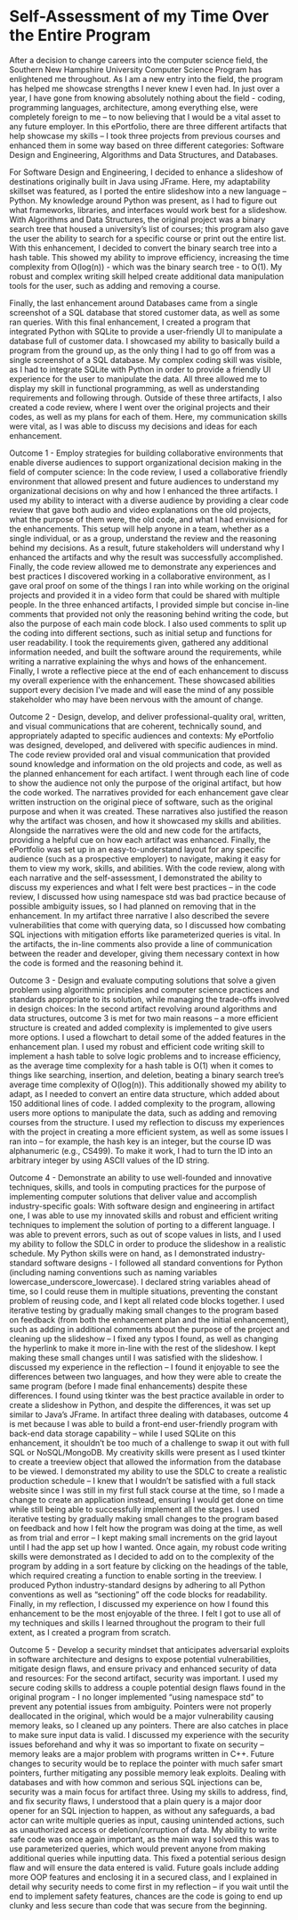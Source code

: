 # Self-Assessment of my Time Over the Entire Program

After a decision to change careers into the computer science field, the Southern New Hampshire University Computer Science Program has enlightened me throughout. As I am a new entry into the field, the program has helped me showcase strengths I never knew I even had. In just over a year, I have gone from knowing absolutely nothing about the field - coding, programming languages, architecture, among everything else, were completely foreign to me – to now believing that I would be a vital asset to any future employer. In this ePortfolio, there are three different artifacts that help showcase my skills – I took three projects from previous courses and enhanced them in some way based on three different categories: Software Design and Engineering, Algorithms and Data Structures, and Databases.

For Software Design and Engineering, I decided to enhance a slideshow of destinations originally built in Java using JFrame. Here, my adaptability skillset was featured, as I ported the entire slideshow into a new language – Python. My knowledge around Python was present, as I had to figure out what frameworks, libraries, and interfaces would work best for a slideshow. With Algorithms and Data Structures, the original project was a binary search tree that housed a university’s list of courses; this program also gave the user the ability to search for a specific course or print out the entire list. With this enhancement, I decided to convert the binary search tree into a hash table. This showed my ability to improve efficiency, increasing the time complexity from O(log(n)) - which was the binary search tree - to O(1). My robust and complex writing skill helped create additional data manipulation tools for the user, such as adding and removing a course. 
 
Finally, the last enhancement around Databases came from a single screenshot of a SQL database that stored customer data, as well as some ran queries. With this final enhancement, I created a program that integrated Python with SQLite to provide a user-friendly UI to manipulate a database full of customer data. I showcased my ability to basically build a program from the ground up, as the only thing I had to go off from was a single screenshot of a SQL database. My complex coding skill was visible, as I had to integrate SQLite with Python in order to provide a friendly UI experience for the user to manipulate the data. All three allowed me to display my skill in functional programming, as well as understanding requirements and following through. Outside of these three artifacts, I also created a code review, where I went over the original projects and their codes, as well as my plans for each of them. Here, my communication skills were vital, as I was able to discuss my decisions and ideas for each enhancement.

Outcome 1 - Employ strategies for building collaborative environments that enable diverse audiences to support organizational decision making in the field of computer science: 
In the code review, I used a collaborative friendly environment that allowed present and future audiences to understand my organizational decisions on why and how I enhanced the three artifacts. I used my ability to interact with a diverse audience by providing a clear code review that gave both audio and video explanations on the old projects, what the purpose of them were, the old code, and what I had envisioned for the enhancements. This setup will help anyone in a team, whether as a single individual, or as a group, understand the review and the reasoning behind my decisions. As a result, future stakeholders will understand why I enhanced the artifacts and why the result was successfully accomplished. Finally, the code review allowed me to demonstrate any experiences and best practices I discovered working in a collaborative environment, as I gave oral proof on some of the things I ran into while working on the original projects and provided it in a video form that could be shared with multiple people.
In the three enhanced artifacts, I provided simple but concise in-line comments that provided not only the reasoning behind writing the code, but also the purpose of each main code block. I also used comments to split up the coding into different sections, such as initial setup and functions for user readability. I took the requirements given, gathered any additional information needed, and built the software around the requirements, while writing a narrative explaining the whys and hows of the enhancement. Finally, I wrote a reflective piece at the end of each enhancement to discuss my overall experience with the enhancement. These showcased abilities support every decision I’ve made and will ease the mind of any possible stakeholder who may have been nervous with the amount of change. 

Outcome 2 - Design, develop, and deliver professional-quality oral, written, and visual communications that are coherent, technically sound, and appropriately adapted to specific audiences and contexts:
My ePortfolio was designed, developed, and delivered with specific audiences in mind. The code review provided oral and visual communication that provided sound knowledge and information on the old projects and code, as well as the planned enhancement for each artifact. I went through each line of code to show the audience not only the purpose of the original artifact, but how the code worked. The narratives provided for each enhancement gave clear written instruction on the original piece of software, such as the original purpose and when it was created. These narratives also justified the reason why the artifact was chosen, and how it showcased my skills and abilities. Alongside the narratives were the old and new code for the artifacts, providing a helpful cue on how each artifact was enhanced. Finally, the ePortfolio was set up in an easy-to-understand layout for any specific audience (such as a prospective employer) to navigate, making it easy for them to view my work, skills, and abilities. 
With the code review, along with each narrative and the self-assessment, I demonstrated the ability to discuss my experiences and what I felt were best practices – in the code review, I discussed how using namespace std was bad practice because of possible ambiguity issues, so I had planned on removing that in the enhancement. In my artifact three narrative I also described the severe vulnerabilities that come with querying data, so I discussed how combating SQL injections with mitigation efforts like parameterized queries is vital. In the artifacts, the in-line comments also provide a line of communication between the reader and developer, giving them necessary context in how the code is formed and the reasoning behind it.

Outcome 3 - Design and evaluate computing solutions that solve a given problem using algorithmic principles and computer science practices and standards appropriate to its solution, while managing the trade-offs involved in design choices:
In the second artifact revolving around algorithms and data structures, outcome 3 is met for two main reasons – a more efficient structure is created and added complexity is implemented to give users more options. I used a flowchart to detail some of the added features in the enhancement plan. I used my robust and efficient code writing skill to implement a hash table to solve logic problems and to increase efficiency, as the average time complexity for a hash table is O(1) when it comes to things like searching, insertion, and deletion, beating a binary search tree’s average time complexity of O(log(n)). This additionally showed my ability to adapt, as I needed to convert an entire data structure, which added about 150 additional lines of code. I added complexity to the program, allowing users more options to manipulate the data, such as adding and removing courses from the structure. I used my reflection to discuss my experiences with the project in creating a more efficient system, as well as some issues I ran into – for example, the hash key is an integer, but the course ID was alphanumeric (e.g., CS499). To make it work, I had to turn the ID into an arbitrary integer by using ASCII values of the ID string.

Outcome 4 - Demonstrate an ability to use well-founded and innovative techniques, skills, and tools in computing practices for the purpose of implementing computer solutions that deliver value and accomplish industry-specific goals:
With software design and engineering in artifact one, I was able to use my innovated skills and robust and efficient writing techniques to implement the solution of porting to a different language. I was able to prevent errors, such as out of scope values in lists, and I used my ability to follow the SDLC in order to produce the slideshow in a realistic schedule. My Python skills were on hand, as I demonstrated industry-standard software designs - I followed all standard conventions for Python (including naming conventions such as naming variables lowercase_underscore_lowercase). I declared string variables ahead of time, so I could reuse them in multiple situations, preventing the constant problem of reusing code, and I kept all related code blocks together. I used iterative testing by gradually making small changes to the program based on feedback (from both the enhancement plan and the initial enhancement), such as adding in additional comments about the purpose of the project and cleaning up the slideshow – I fixed any typos I found, as well as changing the hyperlink to make it more in-line with the rest of the slideshow. I kept making these small changes until I was satisfied with the slideshow. I discussed my experience in the reflection – I found it enjoyable to see the differences between two languages, and how they were able to create the same program (before I made final enhancements) despite these differences. I found using tkinter was the best practice available in order to create a slideshow in Python, and despite the differences, it was set up similar to Java’s JFrame.
In artifact three dealing with databases, outcome 4 is met because I was able to build a front-end user-friendly program with back-end data storage capability – while I used SQLite on this enhancement, it shouldn’t be too much of a challenge to swap it out with full SQL or NoSQL/MongoDB. My creativity skills were present as I used tkinter to create a treeview object that allowed the information from the database to be viewed. I demonstrated my ability to use the SDLC to create a realistic production schedule – I knew that I wouldn’t be satisfied with a full stack website since I was still in my first full stack course at the time, so I made a change to create an application instead, ensuring I would get done on time while still being able to successfully implement all the stages. I used iterative testing by gradually making small changes to the program based on feedback and how I felt how the program was doing at the time, as well as from trial and error – I kept making small increments on the grid layout until I had the app set up how I wanted. Once again, my robust code writing skills were demonstrated as I decided to add on to the complexity of the program by adding in a sort feature by clicking on the headings of the table, which required creating a function to enable sorting in the treeview. I produced Python industry-standard designs by adhering to all Python conventions as well as “sectioning” off the code blocks for readability. Finally, in my reflection, I discussed my experience on how I found this enhancement to be the most enjoyable of the three. I felt I got to use all of my techniques and skills I learned throughout the program to their full extent, as I created a program from scratch.

Outcome 5 - Develop a security mindset that anticipates adversarial exploits in software architecture and designs to expose potential vulnerabilities, mitigate design flaws, and ensure privacy and enhanced security of data and resources:
For the second artifact, security was important. I used my secure coding skills to address a couple potential design flaws found in the original program - I no longer implemented “using namespace std” to prevent any potential issues from ambiguity. Pointers were not properly deallocated in the original, which would be a major vulnerability causing memory leaks, so I cleaned up any pointers. There are also catches in place to make sure input data is valid. I discussed my experience with the security issues beforehand and why it was so important to fixate on security – memory leaks are a major problem with programs written in C++. Future changes to security would be to replace the pointer with much safer smart pointers, further mitigating any possible memory leak exploits.
Dealing with databases and with how common and serious SQL injections can be, security was a main focus for artifact three. Using my skills to address, find, and fix security flaws, I understood that a plain query is a major door opener for an SQL injection to happen, as without any safeguards, a bad actor can write multiple queries as input, causing unintended actions, such as unauthorized access or deletion/corruption of data. My ability to write safe code was once again important, as the main way I solved this was to use parameterized queries, which would prevent anyone from making additional queries while inputting data. This fixed a potential serious design flaw and will ensure the data entered is valid. Future goals include adding more OOP features and enclosing it in a secured class, and I explained in detail why security needs to come first in my reflection – if you wait until the end to implement safety features, chances are the code is going to end up clunky and less secure than code that was secure from the beginning.

